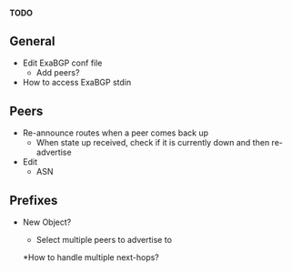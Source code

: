 #### TODO

## General
* Edit ExaBGP conf file
	* Add peers?
* How to access ExaBGP stdin

## Peers
* Re-announce routes when a peer comes back up
	* When state up received, check if it is currently down and then re-advertise
* Edit
	* ASN

## Prefixes
* New Object?
	* Select multiple peers to advertise to

	*How to handle multiple next-hops? 
